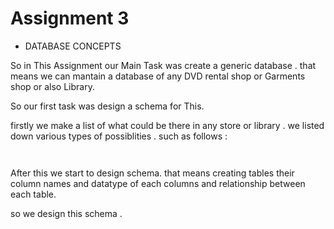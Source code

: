 # Assignment 3

+ DATABASE CONCEPTS

So in This Assignment our Main Task was create a generic database . that means we can mantain a database of any DVD rental shop or Garments shop or also Library.



So our first task was design a schema for This. 



firstly we make a list of what could be there in any store or library . we listed down various types of possiblities . such as follows :

```


```


After this we start to design schema. that means creating tables their column names and datatype of each columns and relationship between each table.

so we design this schema .



